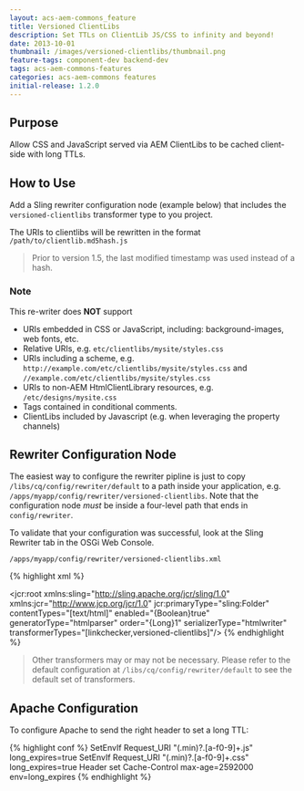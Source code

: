 ```yaml
---
layout: acs-aem-commons_feature
title: Versioned ClientLibs
description: Set TTLs on ClientLib JS/CSS to infinity and beyond!
date: 2013-10-01
thumbnail: /images/versioned-clientlibs/thumbnail.png
feature-tags: component-dev backend-dev
tags: acs-aem-commons-features
categories: acs-aem-commons features
initial-release: 1.2.0
---
```


## Purpose

Allow CSS and JavaScript served via AEM ClientLibs to be cached client-side with long TTLs.

## How to Use

Add a Sling rewriter configuration node (example below) that includes the `versioned-clientlibs` transformer type to you project. 

The URIs to clientlibs will be rewritten in the format `/path/to/clientlib.md5hash.js`

> Prior to version 1.5, the last modified timestamp was used instead of a hash.

### Note

This re-writer does **NOT** support

* URIs embedded in CSS or JavaScript, including: background-images, web fonts, etc. 
* Relative URIs, e.g. `etc/clientlibs/mysite/styles.css`
* URIs including a scheme, e.g. `http://example.com/etc/clientlibs/mysite/styles.css` and `//example.com/etc/clientlibs/mysite/styles.css`
* URIs to non-AEM HtmlClientLibrary resources, e.g. `/etc/designs/mysite.css`
* Tags contained in conditional comments.
* ClientLibs included by Javascript (e.g. when leveraging the property channels)

## Rewriter Configuration Node

The easiest way to configure the rewriter pipline is just to copy `/libs/cq/config/rewriter/default` to a path inside your application, e.g. `/apps/myapp/config/rewriter/versioned-clientlibs`. Note that the configuration node *must* be inside a four-level path that ends in `config/rewriter`.

To validate that your configuration was successful, look at the Sling Rewriter tab in the OSGi Web Console.

	/apps/myapp/config/rewriter/versioned-clientlibs.xml

{% highlight xml %}
<?xml version="1.0" encoding="UTF-8"?>
<jcr:root xmlns:sling="http://sling.apache.org/jcr/sling/1.0" xmlns:jcr="http://www.jcp.org/jcr/1.0"
    jcr:primaryType="sling:Folder"
    contentTypes="[text/html]"
    enabled="{Boolean}true"
    generatorType="htmlparser"
    order="{Long}1"
    serializerType="htmlwriter"
    transformerTypes="[linkchecker,versioned-clientlibs]"/>
{% endhighlight %}        

> Other transformers may or may not be necessary. Please refer to the default configuration at `/libs/cq/config/rewriter/default` to see the default set of transformers.

## Apache Configuration

To configure Apache to send the right header to set a long TTL:

{% highlight conf %}
SetEnvIf Request_URI "(\.min)?\.[a-f0-9]+\.js" long_expires=true
SetEnvIf Request_URI "(\.min)?\.[a-f0-9]+\.css" long_expires=true
Header set Cache-Control max-age=2592000 env=long_expires 
{% endhighlight %}
